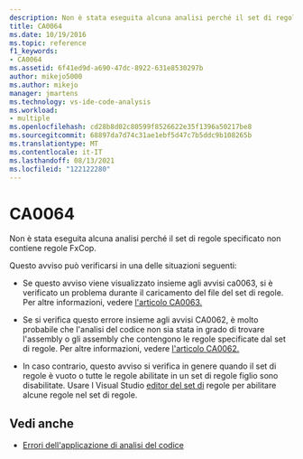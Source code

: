```yaml
---
description: Non è stata eseguita alcuna analisi perché il set di regole specificato non contiene regole FxCop.
title: CA0064
ms.date: 10/19/2016
ms.topic: reference
f1_keywords:
- CA0064
ms.assetid: 6f41ed9d-a690-47dc-8922-631e8530297b
author: mikejo5000
ms.author: mikejo
manager: jmartens
ms.technology: vs-ide-code-analysis
ms.workload:
- multiple
ms.openlocfilehash: cd28b8d02c80599f8526622e35f1396a50217be8
ms.sourcegitcommit: 68897da7d74c31ae1ebf5d47c7b5ddc9b108265b
ms.translationtype: MT
ms.contentlocale: it-IT
ms.lasthandoff: 08/13/2021
ms.locfileid: "122122280"
---
```

# <a name="ca0064"></a>CA0064

Non è stata eseguita alcuna analisi perché il set di regole specificato non contiene regole FxCop.

Questo avviso può verificarsi in una delle situazioni seguenti:

- Se questo avviso viene visualizzato insieme agli avvisi ca0063, si è verificato un problema durante il caricamento del file del set di regole. Per altre informazioni, vedere [l'articolo CA0063.](ca0063.md)

- Se si verifica questo errore insieme agli avvisi CA0062, è molto probabile che l'analisi del codice non sia stata in grado di trovare l'assembly o gli assembly che contengono le regole specificate dal set di regole. Per altre informazioni, vedere [l'articolo CA0062.](ca0062.md)

- In caso contrario, questo avviso si verifica in genere quando il set di regole è vuoto o tutte le regole abilitate in un set di regole figlio sono disabilitate. Usare l Visual Studio [editor del set di](../code-quality/working-in-the-code-analysis-rule-set-editor.md) regole per abilitare alcune regole nel set di regole.

## <a name="see-also"></a>Vedi anche

- [Errori dell'applicazione di analisi del codice](../code-quality/code-analysis-application-errors.md)
